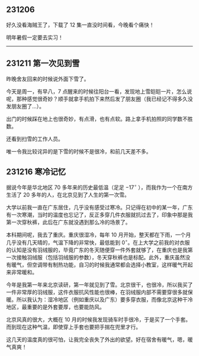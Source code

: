 ## 231206

好久没看海贼王了，下载了 $12$ 集一直没时间看，今晚看个痛快！

明年暑假一定要去实习！

---

## 231211 第一次见到雪

昨晚舍友回来的时候说外面下雪了。

今天是周一，有早八，$7$ 点醒来的时候往阳台一看，发现地上雪皑皑一片，怎么说呢，那种感觉很奇妙？顺手就拿手机拍下来然后发了朋友圈（我已经记不得多久没发朋友圈了...）。

出门的时候踩在地上也很奇妙，有点滑，也有点软。路上拿手机拍照的同学数不胜数。

还看到扫雪的工作人员。

唯一令我比较诧异的是下雪的时候不是很冷，和前几天差不多。

## 231216 寒冷记忆

据说今年是华北地区 $70$ 多年来的历史最低温（足足 $-17^{\circ}$ ），而我作为一个在南方生活了 $20$ 多年的人，在北京见到了人生的第一次雪。

大学以前我一直在广东居住，几乎没有感受过寒冷。只记得在初中的某一年，广东有一次寒潮，当时的温度也忘记了，反正多穿几件衣服就抗过去了，印象中那是我第一次穿秋裤，此后在广东就没遇到那么冷的场景了。

本科期间呢，我去了重庆。重庆很湿冷，每年 $10$ 月开始，整天都在下雨，一个月几乎没有几天晴的，气温下降的非常快，最低能到 $0^{\circ}$。在上大学之前我的对衣服的认知是没有羽绒服的，毕竟广东的冬天随便穿一件外套就够了，在重庆也是我第一次接触羽绒服（包括羽绒服的参数），冬天穿秋裤也是标配。此外，重庆虽然没有暖气，但空调带有制热功能，自习的时候我通常都会选择小教室，这样暖气开起来非常暖和。

今年是我第一年来北京读研，第一年就见到了雪。北京很干，也很冷，所以我买了一件非常厚的羽绒服，这件衣服抗风性能也很棒，在羽绒服内部不需要穿很多就保暖。所以我认为：湿冷地区（例如重庆以及广东）要多穿衣服，而像北京这种干冷地区，最重要的是外套要厚，也要能防风。

北京风真的很大，大概在 $10$ 月的时候我发现骑车时手很冷，于是买了一个手套。而到现在这种气温，即使穿上手套也要把手揣在兜里才行。

这几天的温度真的很可怕，让我完全丧失了外出的欲望。好在宿舍有暖气，嗯，暖气真爽！